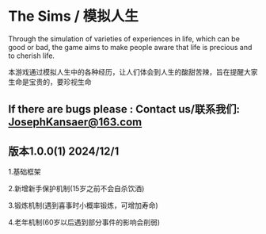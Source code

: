 # The Sims / 模拟人生

Through the simulation of varieties of experiences in life, which can be good or bad, the game aims to make people aware that life is precious and to cherish life. 

本游戏通过模拟人生中的各种经历，让人们体会到人生的酸甜苦辣，旨在提醒大家生命是宝贵的，要珍视生命

## If there are bugs please : Contact us/联系我们: JosephKansaer@163.com

## 版本1.0.0(1) 2024/12/1

1.基础框架

2.新增新手保护机制(15岁之前不会自杀饮酒)

3.锻炼机制(遇到喜事时小概率锻炼，可增加寿命)

4.老年机制(60岁以后遇到部分事件的影响会削弱)
